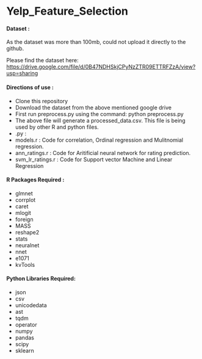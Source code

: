 # Yelp_Feature_Selection

#### Dataset :
As the dataset was more than 100mb, could not upload it directly to the github.

Please find the dataset here:
https://drive.google.com/file/d/0B47NDHSkjCPyNzZTR09ETTRFZzA/view?usp=sharing

#### Directions of use :
- Clone this repository
- Download the dataset from the above mentioned google drive
- First run preprocess.py using the command: python preprocess.py
- The above file will generate a processed_data.csv. This file is being used by other R and python files.
- .py :
- models.r : Code for correlation, Ordinal regression and Mulitnomial regression.
- ann_ratings.r : Code for Aritificial neural network for rating prediction. 
- svm_lr_ratings.r : Code for Support vector Machine and Linear Regression


#### R Packages Required : 
- glmnet
- corrplot
- caret
- mlogit
- foreign
- MASS
- reshape2
- stats
- neuralnet
- nnet
- e1071
- kvTools

#### Python Libraries Required:
- json
- csv
- unicodedata
- ast
- tqdm
- operator
- numpy
- pandas
- scipy
- sklearn

